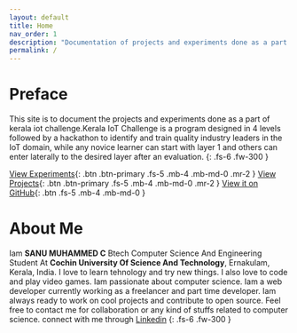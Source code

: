 ```yaml
---
layout: default
title: Home
nav_order: 1
description: "Documentation of projects and experiments done as a part of kerala iot challenge"
permalink: /
---
```


# Preface

This site is to document the projects and experiments done as a part of kerala iot challenge.Kerala IoT Challenge is a program designed in 4 levels followed by a hackathon to identify and train quality industry leaders in the IoT domain, while any novice learner can start with layer 1 and others can enter laterally to the desired layer after an evaluation.
{: .fs-6 .fw-300 }

[View Experiments](/Kerala-IoT-Challenge/experiments){: .btn .btn-primary .fs-5 .mb-4 .mb-md-0 .mr-2 } [View Projects](/Kerala-IoT-Challenge/projects){: .btn .btn-primary .fs-5 .mb-4 .mb-md-0 .mr-2 } [View it on GitHub](https://github.com/sanumuhammedc/Kerala-IoT-Challenge/){: .btn .fs-5 .mb-4 .mb-md-0 }

# About Me

Iam **SANU MUHAMMED C** Btech Computer Science And Engineering Student At **Cochin University Of Science And Technology**, Ernakulam, Kerala, India. I love to learn tehnology and try new things. I also love to code and play video games. Iam passionate about computer science. Iam a web developer currently working as a freelancer and part time developer. Iam always ready to work on cool projects and contribute to open source. Feel free to contact me for collaboration or any kind of stuffs related to computer science. connect with me through [Linkedin](https://www.linkedin.com/in/sanumuhammedc/)
{: .fs-6 .fw-300 }
